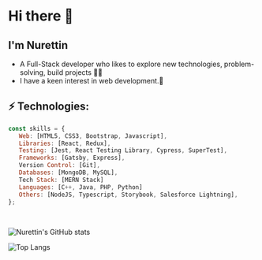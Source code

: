 <!--
**nurettinsansli/nurettinsansli** is a ✨ _special_ ✨ repository because its `README.md` (this file) appears on your GitHub profile.

Here are some ideas to get you started:

- 🔭 I’m currently working on ...
- 🌱 I’m currently learning ...
- 👯 I’m looking to collaborate on ...
- 🤔 I’m looking for help with ...
- 💬 Ask me about ...
- 📫 How to reach me: ...
- 😄 Pronouns: ...
- ⚡ Fun fact: ...

```
![JavaScript](https://img.shields.io/badge/-JavaScript-blue?style=flat-square&logo=javascript)
![Nodejs](https://img.shields.io/badge/-Nodejs-black?style=flat-square&logo=Node.js)
![React](https://img.shields.io/badge/-React-grey?style=flat-square&logo=react)
![C++](https://img.shields.io/badge/-C++-00599C?style=flat-square&logo=c)
![HTML5](https://img.shields.io/badge/-HTML5-E34F26?style=flat-square&logo=html5&logoColor=white)
![CSS3](https://img.shields.io/badge/-CSS3-1572B6?style=flat-square&logo=css3)
![Bootstrap](https://img.shields.io/badge/-Bootstrap-563D7C?style=flat-square&logo=bootstrap)
![MongoDB](https://img.shields.io/badge/-MongoDB-black?style=flat-square&logo=mongodb)
<br/> 
![MySQL](https://img.shields.io/badge/-MySQL-critical?style=flat-square&logo=mysql)
![Heroku](https://img.shields.io/badge/-Heroku-430098?style=flat-square&logo=heroku)
![Amazon AWS](https://img.shields.io/badge/Amazon%20AWS-232F3E?style=flat-square&logo=amazon-aws)
![Git](https://img.shields.io/badge/-Git-success?style=flat-square&logo=git)
![GitHub](https://img.shields.io/badge/-GitHub-181717?style=flat-square&logo=github)
![Python](https://img.shields.io/badge/-Python-lightgrey?style=flat-square&logo=python)
![Java](https://img.shields.io/badge/-Java-informational?style=flat-square&logo=java)
![Php](https://img.shields.io/badge/-Php-yellowgreen?style=flat-square&logo=php)
```
-->



# Hi there 👋

## I'm Nurettin 

- A Full-Stack developer who likes to explore new technologies, problem-solving, build projects 👩‍💻
- I have a keen interest in web development.💬

## ⚡ Technologies:

```javascript
const skills = {
   Web: [HTML5, CSS3, Bootstrap, Javascript],
   Libraries: [React, Redux],
   Testing: [Jest, React Testing Library, Cypress, SuperTest],
   Frameworks: [Gatsby, Express],
   Version Control: [Git],
   Databases: [MongoDB, MySQL],
   Tech Stack: [MERN Stack]
   Languages: [C++, Java, PHP, Python]
   Others: [NodeJS, Typescript, Storybook, Salesforce Lightning],
};
```

<br/>


![Nurettin's GitHub stats](https://github-readme-stats.vercel.app/api?username=nurettinsansli&count_private=true&show_icons=true&theme=dark)

![Top Langs](https://github-readme-stats.vercel.app/api/top-langs/?username=nurettinsansli&langs_count=10&theme=dark)
